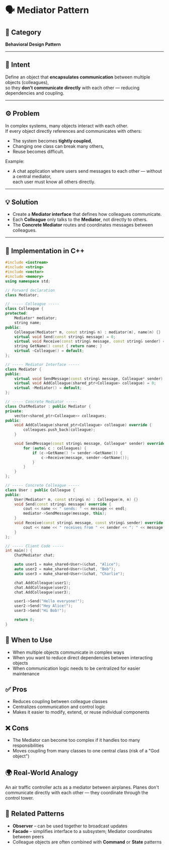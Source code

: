 # 🗣️ Mediator Pattern

## 📖 Category
**Behavioral Design Pattern**

---

## 🎯 Intent
Define an object that **encapsulates communication** between multiple objects (colleagues),  
so they **don’t communicate directly** with each other — reducing dependencies and coupling.

---

## ⚙️ Problem
In complex systems, many objects interact with each other.  
If every object directly references and communicates with others:
- The system becomes **tightly coupled**,  
- Changing one class can break many others,  
- Reuse becomes difficult.

Example:
- A chat application where users send messages to each other — without a central mediator,  
  each user must know all others directly.

---

## 💡 Solution
- Create a **Mediator interface** that defines how colleagues communicate.  
- Each **Colleague** only talks to the **Mediator**, not directly to others.  
- The **Concrete Mediator** routes and coordinates messages between colleagues.

---

## 🧩 Implementation in C++
```cpp
#include <iostream>
#include <string>
#include <vector>
#include <memory>
using namespace std;

// Forward declaration
class Mediator;

// ----- Colleague -----
class Colleague {
protected:
    Mediator* mediator;
    string name;
public:
    Colleague(Mediator* m, const string& n) : mediator(m), name(n) {}
    virtual void Send(const string& message) = 0;
    virtual void Receive(const string& message, const string& sender) = 0;
    string GetName() const { return name; }
    virtual ~Colleague() = default;
};

// ----- Mediator Interface -----
class Mediator {
public:
    virtual void SendMessage(const string& message, Colleague* sender) = 0;
    virtual void AddColleague(shared_ptr<Colleague> colleague) = 0;
    virtual ~Mediator() = default;
};

// ----- Concrete Mediator -----
class ChatMediator : public Mediator {
private:
    vector<shared_ptr<Colleague>> colleagues;
public:
    void AddColleague(shared_ptr<Colleague> colleague) override {
        colleagues.push_back(colleague);
    }

    void SendMessage(const string& message, Colleague* sender) override {
        for (auto& c : colleagues) {
            if (c->GetName() != sender->GetName()) {
                c->Receive(message, sender->GetName());
            }
        }
    }
};

// ----- Concrete Colleague -----
class User : public Colleague {
public:
    User(Mediator* m, const string& n) : Colleague(m, n) {}
    void Send(const string& message) override {
        cout << name << " sends: " << message << endl;
        mediator->SendMessage(message, this);
    }
    void Receive(const string& message, const string& sender) override {
        cout << name << " receives from " << sender << ": " << message << endl;
    }
};

// ----- Client Code -----
int main() {
    ChatMediator chat;

    auto user1 = make_shared<User>(&chat, "Alice");
    auto user2 = make_shared<User>(&chat, "Bob");
    auto user3 = make_shared<User>(&chat, "Charlie");

    chat.AddColleague(user1);
    chat.AddColleague(user2);
    chat.AddColleague(user3);

    user1->Send("Hello everyone!");
    user2->Send("Hey Alice!");
    user3->Send("Hi Bob!");

    return 0;
}
```

## 🧠 When to Use
- When multiple objects communicate in complex ways
- When you want to reduce direct dependencies between interacting objects
- When communication logic needs to be centralized for easier maintenance

## ✅ Pros
- Reduces coupling between colleague classes
- Centralizes communication and control logic
- Makes it easier to modify, extend, or reuse individual components

## ❌ Cons
- The Mediator can become too complex if it handles too many responsibilities
- Moves coupling from many classes to one central class (risk of a "God object")

## 🌍 Real-World Analogy
An air traffic controller acts as a mediator between airplanes. Planes don't communicate directly with each other — they coordinate through the control tower.

## 📘 Related Patterns
- **Observer** – can be used together to broadcast updates
- **Facade** – simplifies interface to a subsystem; Mediator coordinates between peers
- Colleague objects are often combined with **Command** or **State** patterns